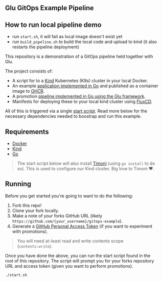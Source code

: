 ## Glu GitOps Example Pipeline

## How to run local pipeline demo

- run `start.sh`, it will fail as local image doesn't exist yet
- run `build_pipeline.sh` to build the local code and upload to kind (it also restarts the pipeline deployment)

This repository is a demonstration of a GitOps pipeline held together with Glu.

The project consists of:

- A script for to a [Kind](https://kind.sigs.k8s.io/) Kubernetes (K8s) cluster in your local Docker.
- An example [application implemented in Go](./cmd/app) and published as a container image to [GHCR](https://docs.github.com/en/packages/working-with-a-github-packages-registry/working-with-the-container-registry).
- A promotion [pipeline implemented in Go using the Glu framework](./cmd/pipeline).
- Manifests for deploying these to your local kind cluster using [FluxCD](https://github.com/fluxcd/flux2).

All of this is triggered via a single [start script](./start.sh).
Read more below for the necessary dependencies needed to boostrap and run this example.

## Requirements

- [Docker](https://www.docker.com/)
- [Kind](https://kind.sigs.k8s.io/)
- [Go](https://go.dev/)

> The start script below will also install [Timoni](https://timoni.sh/) (using `go install` to do so).
> This is used to configure our Kind cluster.
> Big love to Timoni :heart:.

## Running

Before you get started you're going to want to do the following:

1. Fork this repo!
2. Clone your fork locally.
3. Make a note of your forks GitHub URL (likely `https://github.com/{your_username}/gitops-example`).
4. Generate a [GitHub Personal Access Token](https://docs.github.com/en/authentication/keeping-your-account-and-data-secure/managing-your-personal-access-tokens) (if you want to experiment with promotions).

> You will need at-least read and write contents scope (`contents:write`).

Once you have done the above, you can run the start script found in the root of this repository.
The script will prompt you for your forks repository URL and access token (given you want to perform promotions).

```console
./start.sh
```
